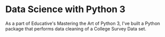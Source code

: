 # Data Science with Python 3

As a part of Educative's Mastering the Art of Python 3, I've built a Python package that performs data cleaning of a College Survey Data set.
